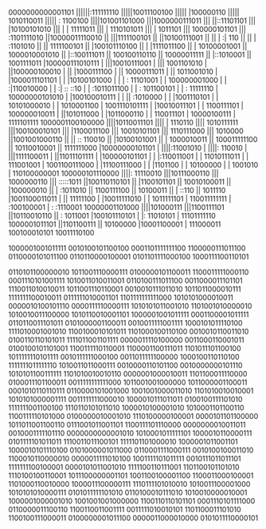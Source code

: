 0000000000001101
||||||:111111110
|||||10011100100
||||| |100000110
||||| 1010110011
|||||  : 1100100
||||101001101000
|||1000000111011
||| ||::11101101
||| |10100101010
||| | | 11111011
||| | 1110101011
||| |    1011101
||| 100000101101
|||  :1101111010
||10000011110010
|| |||1111100101
|| ||10100111001
|| || | :|   110
|| || | :1101010
|| || 1111100101
|| |100101110100
|| | |1111011100
|| | 10100001001
|| 1000010001010
||  |::100111011
||  100100110110
||   10000011111
||    |::1010001
||    1001111011
|100000111010111
| |||10010111001
| ||| 1001101010
| ||100000100010
| || |1000111100
| || 10000111011
| ||  1011001010
| |1000011101101
| | |10100101000
| | | : 11101001
| | 100000001000
| |  :|110010000
| |  :|  :: ::10
| |  :1011011100
| |  : 101100101
| |  :  11111110
| 10000000101010
|  |100100010111
|  | || :1010000
|  | |1001110101
|  | 10101000010
|  |  1010001100
|  1001110101111
|   |10010011101
|   | 1100111101
|   100000010011
|    ||101011000
|    |1011000110
|    | 110011101
|    10000100111
|     1111101111
1000001100100000
 ||||10110011101
 |||| |  1110110
 |||| 1010111111
 |||100100010101
 ||| |1100011100
 ||| 10010101101
 |||  1110111000
 |||     1010000
 ||1001001000110
 || || :: 110010
 || |10100101001
 || | 1000010011
 || 100011111100
 ||  10110010001
 ||   1111111000
 |10000000101101
 | ||||:11001010
 | ||||:  110010
 | |||1111100011
 | ||11011101111
 | |100000101101
 | | |:110011001
 | | 11010111011
 | |   111001001
 | 1001100111000
 |  |11100111000
 |  |   |1101100
 |  |   10100000
 |  |    1001010
 |  110100000001
 100000101110000
  ||||: 11110010
  |||10111000110
  ||| 1000000110
  |||  :::::1011
  ||100110110101
  || |1100101101
  || 10010100011
  ||  |100000010
  ||  | :1011010
  ||  1100111100
  ||    10100011
  ||     | ::110
  ||     1011110
  |1001100011011
  | ||  11111100
  | |10011111010
  | | 1011111101
  | 110011111111
  |   :100100001
  |   : :1110001
  10000001101000
   ||||101000111
   |||1100111101
   ||10110010110
   || :  1011001
   |100101110101
   | |: 11010101
   | 11101111110
   1000001011101
    ||1101100111
    ||  10100000
    |10001100001
    |  111000011
    100100010101
     10011110100

1000001001011111	0010100101100100	0001101111111100	1100000111011100	0110000101011100	0110110000100001	0101101111000100	1000111100110101

0110101100000010	1011001110000111	0100000101100011	1100011111000110	0001110101001111	1010011010011001	0110100111011100	0011000011101101
1110011010010011	1011001110110001	0010010111011010	1011011000010111	1111111100010011	0111111010001101	1101111111111000	1010101000010011
0000010100101110	0000111110000111	1010101011001010	1101001010000010	1010010011100000	1010110010001101	1000001001011111	0001100001011111
0110110011101011	0101000001100011	0010011111001111	1000101011110100	1111010001001010	1100100010101011	1101000100110100	0010010110011010
0100110110101011	1111011001101111	0000011110100000	0011000110001011	0100100101101001	1100111110110001	1100001100111011	1101011101100100
1011111110101111	0010111111000100	0011011111100000	1000100110110100	1111111011111110	1010011011000111	0010000110101100	0010000000101110
1010101100111111	1101010010010110	0000001000010011	1101100011110000	0100011101100011	0011111111111000	1011001001000000	1011000001100011
0001010110110111	0110000101001000	1001001000011010	1101010010010001	1010101000001111	0011111111000010	1000010111011011	0100100111101010
1111111001100100	1110110101011010	1000010100001010	1010001101100110	1100111110101000	0100000010001010	1110100000100001	0000101101100000
1011011001100110	0111001011001101	1100111101110000	0000000010011011	0010001111101110	0000000000001010	1010001011111101	1000010110000111
0101111101011011	1110011011100101	1111101101000010	1000001011001101	1000010101110100	0101000001011000	0110001111000111	0010100100011010
1100010110000010	0000011111010100	1001111101011111	0010111011011101	1111111100100001	0000101011001010	1111100110111001	1101100101101010
1110100100110001	1011100000001101	1001100100001100	1100011000100001	1101000110010000	1000011100000111	1110111101010010	1010011100001000
1010101010000111	0101011111101010	0110100010111010	1010010000010001	1000001000001010	1001001001000000	1100110110101101	0001110101111000
0110000011100110	1100110011001111	0011111010010101	1101100011101010	1100100111000011	0100000001011100	0000011000010000	0101011110000101
